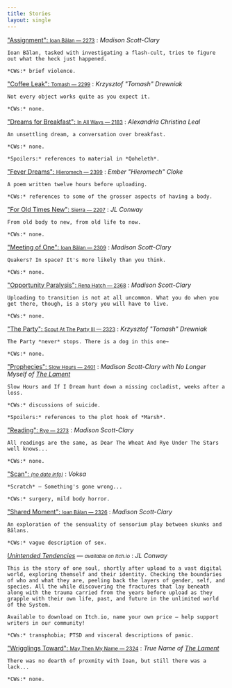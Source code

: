 ```yaml
---
title: Stories
layout: single
---
```


<style>
dd {
    margin-bottom: 1rem;
}
dd:after {
    content: '§';
    color: #ccc;
    display: block;
    width: 100%;
    text-align: center;
}
dd:last-of-type:after {
    display: none;
}
dd p {
    font-size: 16pt;
    text-indent: 0;
    margin-top: 0.5rem;
}
dd p:first-of-type {
    font-size: 18pt;
}
h2 {
    margin-top: 4rem;
}
</style>

["Assignment": <small>Ioan Bălan — 2273</small>](/stories/assignment)
:   *Madison Scott-Clary*

    Ioan Bălan, tasked with investigating a flash-cult, tries to figure out what the heck just happened.

    *CWs:* brief violence.

["Coffee Leak": <small>Tomash — 2299</small>](/stories/coffee-leak)
:   *Krzysztof "Tomash" Drewniak*

    Not every object works quite as you expect it.

    *CWs:* none.

["Dreams for Breakfast": <small>In All Ways — 2183</small>](/stories/dreams-for-breakfast)
:   *Alexandria Christina Leal*

    An unsettling dream, a conversation over breakfast.

    *CWs:* none.

    *Spoilers:* references to material in *Qoheleth*.

["Fever Dreams": <small>Hieromech — 2399</small>](/stories/fever-dreams) 
:   *Ember "Hieromech" Cloke*

    A poem written twelve hours before uploading.

    *CWs:* references to some of the grosser aspects of having a body.

["For Old Times New": <small>Sierra — 2207</small>](/stories/for-old-times-new)
:   *JL Conway*

    From old body to new, from old life to now.

    *CWs:* none.

["Meeting of One": <small>Ioan Bălan — 2309</small>](/stories/meeting-of-one)
:   *Madison Scott-Clary*

    Quakers? In space? It's more likely than you think.

    *CWs:* none.

["Opportunity Paralysis": <small>Rena Hatch — 2368</small>](/stories/opportunity-paralysis)
:   *Madison Scott-Clary*

    Uploading to transition is not at all uncommon. What you do when you get there, though, is a story you will have to live.

    *CWs:* none.

["The Party": <small>Scout At The Party III — 2323</small>](/stories/the-party)
:   *Krzysztof "Tomash" Drewniak*

    The Party *never* stops. There is a dog in this one~

    *CWs:* none.
    
["Prophecies": <small>Slow Hours — 2401</small>](/stories/prophecies)
:   *Madison Scott-Clary with No Longer Myself of [The Lament](https://cohost.org/hamratza)*

    Slow Hours and If I Dream hunt down a missing cocladist, weeks after a loss.

    *CWs:* discussions of suicide.

    *Spoilers:* references to the plot hook of *Marsh*.

["Reading": <small>Rye — 2273</small>](/stories/reading)
:   *Madison Scott-Clary*

    All readings are the same, as Dear The Wheat And Rye Under The Stars well knows...

    *CWs:* none.

["Scan": <small><em>(no date info)</em></small>](/stories/scan)
:   *Voksa*

    *Scratch* — Something's gone wrong...

    *CWs:* surgery, mild body horror.

["Shared Moment": <small>Ioan Bălan —  2326</small>](/stories/shared-moment)
:   *Madison Scott-Clary*

    An exploration of the sensuality of sensorium play between skunks and Bălans.

    *CWs:* vague description of sex.

[*Unintended Tendencies*](https://jessfluf.itch.io/unintended-tendencies) — <small><em>available on Itch.io</em></small>
:   *JL Conway*

    This is the story of one soul, shortly after upload to a vast digital world, exploring themself and their identity. Checking the boundaries of who and what they are, peeling back the layers of gender, self, and species. All the while discovering the fractures that lay beneath along with the trauma carried from the years before upload as they grapple with their own life, past, and future in the unlimited world of the System.

    Available to download on Itch.io, name your own price — help support writers in our community!

    *CWs:* transphobia; PTSD and visceral descriptions of panic.

["Wrigglings Toward": <small>May Then My Name — 2324</small>](/stories/wrigglings-toward)
:   *True Name of [The Lament](https://cohost.org/hamratza)*

    There was no dearth of proxmity with Ioan, but still there was a lack...

    *CWs:* none.
